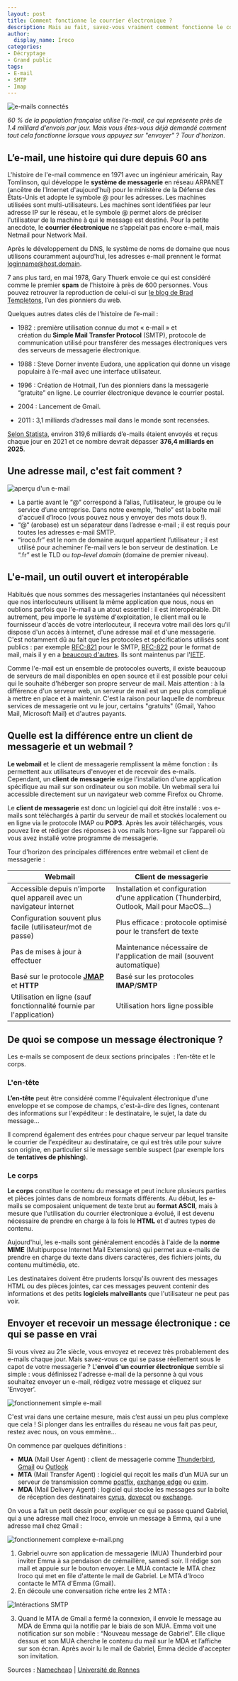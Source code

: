 ```yaml
---
layout: post
title: Comment fonctionne le courrier électronique ?
description: Mais au fait, savez-vous vraiment comment fonctionne le courrier électronique (e-mail) ? Dans cet article, plongez sous le capot !
author:
  display_name: Iroco
categories:
- Décryptage
- Grand public
tags:
- E-mail
- SMTP
- Imap
---
```

![e-mails connectés](/images/fonctionnement-email/iroco-fonctionnement-email.jpg)

*60 % de la population française utilise l’e-mail, ce qui représente près de 1.4 milliard d’envois par jour. Mais vous êtes-vous déjà demandé comment tout cela fonctionne lorsque vous appuyez sur "envoyer" ? Tour d’horizon.*

## L’e-mail, une histoire qui dure depuis 60 ans

L'histoire de l'e-mail commence en 1971 avec un ingénieur américain, Ray Tomlinson, qui développe le **système de messagerie** en réseau ARPANET (ancêtre de l’Internet d'aujourd’hui) pour le ministère de la Défense des États-Unis et adopte le symbole @ pour les adresses. Les machines utilisées sont multi-utilisateurs. Les machines sont identifiées par leur adresse IP sur le réseau, et le symbole @ permet alors de préciser l'utilisateur de la  machine à qui le message est destiné. Pour la petite anecdote, le **courrier électronique** ne s’appelait pas encore e-mail, mais Netmail pour Network Mail. 

Après le développement du DNS, le système de noms de domaine que nous utilisons couramment aujourd'hui, les adresses e-mail prennent le format loginname@host.domain.

7 ans plus tard, en mai 1978, Gary Thuerk envoie ce qui est considéré comme le premier **spam** de l'histoire à près de 600 personnes. Vous pouvez retrouver la reproduction de celui-ci sur [le blog de Brad Templetons](https://www.templetons.com/brad/spamreact.html), l’un des pionniers du web.  

Quelques autres dates clés de l'histoire de l’e-mail :

- 1982 : première utilisation connue du mot « e-mail » et création du **Simple Mail Transfer Protocol** (SMTP), protocole de communication utilisé pour transférer des messages électroniques vers des serveurs de messagerie électronique.

- 1988 : Steve Dorner invente Eudora, une application qui donne un visage populaire à l’e-mail avec une interface utilisateur.

- 1996 : Création de Hotmail, l’un des pionniers dans la messagerie “gratuite” en ligne. Le courrier électronique devance le courrier postal.

- 2004 : Lancement de Gmail.

- 2011 : 3,1 milliards d’adresses mail dans le monde sont recensées.

[Selon Statista](https://fr.statista.com/statistiques/583905/nombre-d-e-mails-par-jour-dans-le-monde--2019/), environ 319,6 milliards d’e-mails étaient envoyés et reçus chaque jour en 2021 et ce nombre devrait dépasser **376,4 milliards en 2025**.

## Une adresse mail, c'est fait comment ?

![aperçu d'un e-mail](/images/fonctionnement-email/Aperçu-email.png)

- La partie avant le “@“ correspond à l’alias, l’utilisateur, le groupe ou le service d’une entreprise. Dans notre exemple, “hello” est la boîte mail d'accueil d’Iroco (vous pouvez nous y envoyer des mots doux !).
- “@“ (arobase) est un séparateur dans l’adresse e-mail ; il est requis pour toutes les adresses e-mail SMTP.
- “iroco.fr” est le nom de domaine auquel appartient l’utilisateur ; il est utilisé pour acheminer l’e-mail vers le bon serveur de destination. Le “.fr” est le TLD ou *top-level domain* (domaine de premier niveau).

## L'e-mail, un outil ouvert et interopérable

Habitués que nous sommes des messageries instantanées qui nécessitent que nos interlocuteurs utilisent la même application que nous, nous en oublions parfois que l'e-mail a un atout essentiel : il est interopérable. Dit autrement, peu importe le système d'exploitation, le client mail ou le fournisseur d'accès de votre interlocuteur, il recevra votre mail dès lors qu'il dispose d'un accès à internet, d'une adresse mail et d'une messagerie. C'est notamment dû au fait que les protocoles et spécifications utilisés sont publics : par exemple [RFC-821](https://www.ietf.org/rfc/rfc821.html) pour le SMTP, [RFC-822](https://www.ietf.org/rfc/rfc822.html) pour le format de mail, mais il y en a [beaucoup d'autres](https://www.fastmail.help/hc/en-us/articles/1500000278382-Email-standards). Ils sont maintenus par l'[IETF](https://fr.wikipedia.org/wiki/Internet_Engineering_Task_Force).

Comme l'e-mail est un ensemble de protocoles ouverts, il existe beaucoup de serveurs de mail disponibles en open source et il est possible pour celui qui le souhaite d'héberger son propre serveur de mail. Mais attention : à la différence d'un serveur web, un serveur de mail est un peu plus compliqué à mettre en place et à maintenir. C'est la raison pour laquelle de nombreux services de messagerie ont vu le jour, certains "gratuits" (Gmail, Yahoo Mail, Microsoft Mail) et d'autres payants. 

## Quelle est la différence entre un client de messagerie et un webmail ?

**Le webmail** et le client de messagerie remplissent la même fonction : ils permettent aux utilisateurs d'envoyer et de recevoir des e-mails. Cependant, un **client de messagerie** exige l'installation d'une application spécifique au mail sur son ordinateur ou son mobile. Un webmail sera lui accessible directement sur un navigateur web comme Firefox ou Chrome.

Le **client de messagerie** est donc un logiciel qui doit être installé : vos e-mails sont téléchargés à partir du serveur de mail et stockés localement ou en ligne via le protocole IMAP ou **POP3**. Après les avoir téléchargés, vous pouvez lire et rédiger des réponses à vos mails hors-ligne sur l’appareil où vous avez installé votre programme de messagerie.

Tour d'horizon des principales différences entre webmail et client de messagerie :

| Webmail | Client de messagerie |
| -----   | -----------------    |
| Accessible depuis n’importe quel appareil avec un navigateur internet | Installation et configuration d'une application (Thunderbird, Outlook, Mail pour MacOS...) |
| Configuration souvent plus facile (utilisateur/mot de passe) | Plus efficace : protocole optimisé pour le transfert de texte |
| Pas de mises à jour à effectuer | Maintenance nécessaire de l'application de mail (souvent automatique) |
| Basé sur le protocole **[JMAP](https://jmap.io)** et **HTTP** |Basé sur les protocoles **IMAP**/**SMTP** |
| Utilisation en ligne (sauf fonctionnalité fournie par l'application) | Utilisation hors ligne possible |

## De quoi se compose un message électronique ?

Les e-mails se composent de deux sections principales  : l’en-tête et le corps.

### L'en-tête

**L’en-tête** peut être considéré comme l'équivalent électronique d'une enveloppe et se compose de champs, c'est-à-dire des lignes, contenant des informations sur l'expéditeur : le destinataire, le sujet, la date du message...

Il comprend également des entrées pour chaque serveur par lequel transite le courrier de l'expéditeur au destinataire, ce qui est très utile pour suivre son origine, en particulier si le message semble suspect (par exemple lors de **tentatives de phishing**).

### Le corps

**Le corps** constitue le contenu du message et peut inclure plusieurs parties et pièces jointes dans de nombreux formats différents. Au début, les e-mails se composaient uniquement de texte brut au **format ASCII**, mais à mesure que l'utilisation du courrier électronique a évolué, il est devenu nécessaire de prendre en charge à la fois le **HTML** et d'autres types de contenu.

Aujourd'hui, les e-mails sont généralement encodés à l'aide de la **norme MIME** (Multipurpose Internet Mail Extensions) qui permet aux e-mails de prendre en charge du texte dans divers  caractères, des fichiers joints, du contenu multimédia, etc.

Les destinataires doivent être prudents lorsqu'ils ouvrent des messages HTML ou des pièces jointes, car ces messages peuvent contenir des informations et des petits **logiciels malveillants** que l'utilisateur ne peut pas voir.

## Envoyer et recevoir un message électronique : ce qui se passe en vrai

Si vous vivez au 21e siècle, vous envoyez et recevez très probablement des e-mails chaque jour. Mais savez-vous ce qui se passe réellement sous le capot de votre messagerie ? L'**envoi d'un courrier électronique** semble si simple : vous définissez l'adresse e-mail de la personne à qui vous souhaitez envoyer un e-mail, rédigez votre message et cliquez sur 'Envoyer’.

![fonctionnement simple e-mail](/images/fonctionnement-email/fonctionnement-simple-email.png)

C'est vrai dans une certaine mesure, mais c’est aussi un peu plus complexe que cela ! Si plonger dans les entrailles du réseau ne vous fait pas peur, restez avec nous, on vous emmène...

On commence par quelques définitions :

* **MUA** (Mail User Agent) : client de messagerie comme [Thunderbird](https://www.thunderbird.net/fr/), [Gmail](https://gmail.com) ou [Outlook](https://outlook.live.com/owa/)
* **MTA** (Mail Transfer Agent) : logiciel qui reçoit les mails d’un MUA sur un serveur de transmission comme [postfix](http://www.postfix.org/), [exchange edge](https://learn.microsoft.com/fr-fr/exchange/architecture/edge-transport-servers/edge-transport-servers?source=recommendations&view=exchserver-2019) ou [exim](https://www.exim.org/).
* **MDA** (Mail Delivery Agent) : logiciel qui stocke les messages sur la boîte de réception des destinataires [cyrus](https://www.cyrusimap.org/), [dovecot](https://www.dovecot.org/) ou [exchange](https://www.microsoft.com/fr-fr/microsoft-365/exchange/email).

On vous a fait un petit dessin pour expliquer ce qui se passe quand Gabriel, qui a une adresse mail chez Iroco, envoie un message à Emma, qui a une adresse mail chez Gmail :

![fonctionnement complexe e-mail.png](/images/fonctionnement-email/fonctionnement-complexe-email.jpg)

1. Gabriel ouvre son application de messagerie (MUA) Thunderbird pour inviter Emma à sa pendaison de crémaillère, samedi soir.
Il rédige son mail et appuie sur le bouton envoyer.
Le MUA contacte le MTA chez Iroco qui met en file d'attente le mail de Gabriel.
Le MTA d'Iroco contacte le MTA d'Emma (Gmail).
2. En découle une conversation riche entre les 2 MTA :

![Intéractions SMTP](/images/fonctionnement-email/Interactions-SMTP.jpg)

3. Quand le MTA de Gmail a fermé la connexion, il envoie le message au MDA de Emma qui la notifie par le biais de son MUA.
Emma voit une notification sur son mobile : “Nouveau message de Gabriel”.
Elle clique dessus et son MUA cherche le contenu du mail sur le MDA et l’affiche sur son écran.
Après avoir lu le mail de Gabriel, Emma décide d'accepter son invitation.


Sources : [Namecheap](https://www.namecheap.com/guru-guides/how-does-email-work/) | [Université de Rennes](https://urfist.univ-rennes2.fr/messagerie_electronique_fonctionnement)

